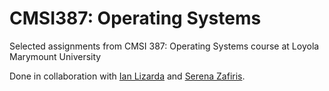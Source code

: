 # CMSI387: Operating Systems
Selected assignments from CMSI 387: Operating Systems course at Loyola Marymount University

Done in collaboration with [Ian Lizarda](https://github.com/ianlizzo) and [Serena Zafiris](https://github.com/szafiris).
